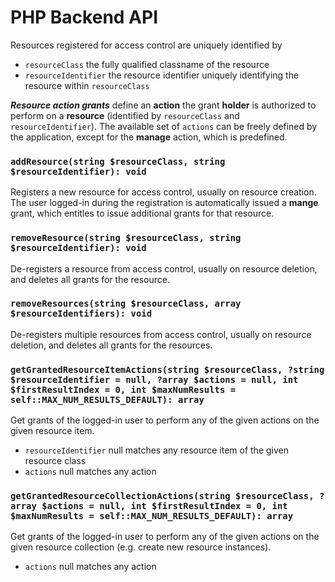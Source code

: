 # PHP Backend API

Resources registered for access control are uniquely identified by 
* `resourceClass` the fully qualified classname of the resource
* `resourceIdentifier` the resource identifier uniquely identifying the resource within `resourceClass`

**_Resource action grants_** define an **action** the grant **holder** is authorized to perform on a **resource**
(identified by `resourceClass` and `resourceIdentifier`). The available set of `actions` can be freely defined
by the application, except for the **manage** action, which is predefined.

### `addResource(string $resourceClass, string $resourceIdentifier): void`

Registers a new resource for access control, usually on resource creation. The user logged-in during the 
registration is automatically issued a **mange** grant, which entitles to issue additional grants for that resource.

### `removeResource(string $resourceClass, string $resourceIdentifier): void`

De-registers a resource from access control, usually on resource deletion, and deletes all grants for the resource.

### `removeResources(string $resourceClass, array $resourceIdentifiers): void`

De-registers multiple resources from access control, usually on resource deletion, and deletes all grants for the resources.

### `getGrantedResourceItemActions(string $resourceClass, ?string $resourceIdentifier = null, ?array $actions = null, int $firstResultIndex = 0, int $maxNumResults = self::MAX_NUM_RESULTS_DEFAULT): array`

Get grants of the logged-in user to perform any of the given actions on the given resource item.
* `resourceIdentifier` null matches any resource item of the given resource class
* `actions` null matches any action

### `getGrantedResourceCollectionActions(string $resourceClass, ?array $actions = null, int $firstResultIndex = 0, int $maxNumResults = self::MAX_NUM_RESULTS_DEFAULT): array`

Get grants of the logged-in user to perform any of the given actions on the given resource collection
(e.g. create new resource instances).
* `actions` null matches any action